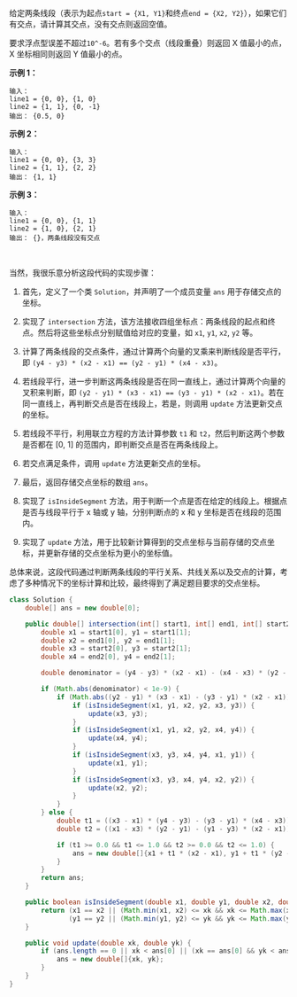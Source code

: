 给定两条线段（表示为起点`start = {X1, Y1}`和终点`end = {X2, Y2}`），如果它们有交点，请计算其交点，没有交点则返回空值。

要求浮点型误差不超过`10^-6`。若有多个交点（线段重叠）则返回 X 值最小的点，X 坐标相同则返回 Y 值最小的点。

 

**示例 1：**

```
输入：
line1 = {0, 0}, {1, 0}
line2 = {1, 1}, {0, -1}
输出： {0.5, 0}
```

**示例 2：**

```
输入：
line1 = {0, 0}, {3, 3}
line2 = {1, 1}, {2, 2}
输出： {1, 1}
```

**示例 3：**

```
输入：
line1 = {0, 0}, {1, 1}
line2 = {1, 0}, {2, 1}
输出： {}，两条线段没有交点
```

​                                   



当然，我很乐意分析这段代码的实现步骤：

1. 首先，定义了一个类 `Solution`，并声明了一个成员变量 `ans` 用于存储交点的坐标。

2. 实现了 `intersection` 方法，该方法接收四组坐标点：两条线段的起点和终点。然后将这些坐标点分别赋值给对应的变量，如 `x1`, `y1`, `x2`, `y2` 等。

3. 计算了两条线段的交点条件，通过计算两个向量的叉乘来判断线段是否平行，即 `(y4 - y3) * (x2 - x1) == (y2 - y1) * (x4 - x3)`。

4. 若线段平行，进一步判断这两条线段是否在同一直线上，通过计算两个向量的叉积来判断，即 `(y2 - y1) * (x3 - x1) == (y3 - y1) * (x2 - x1)`。若在同一直线上，再判断交点是否在线段上，若是，则调用 `update` 方法更新交点的坐标。

5. 若线段不平行，利用联立方程的方法计算参数 `t1` 和 `t2`，然后判断这两个参数是否都在 [0, 1] 的范围内，即判断交点是否在两条线段上。

6. 若交点满足条件，调用 `update` 方法更新交点的坐标。

7. 最后，返回存储交点坐标的数组 `ans`。

8. 实现了 `isInsideSegment` 方法，用于判断一个点是否在给定的线段上。根据点是否与线段平行于 x 轴或 y 轴，分别判断点的 x 和 y 坐标是否在线段的范围内。

9. 实现了 `update` 方法，用于比较新计算得到的交点坐标与当前存储的交点坐标，并更新存储的交点坐标为更小的坐标值。

总体来说，这段代码通过判断两条线段的平行关系、共线关系以及交点的计算，考虑了多种情况下的坐标计算和比较，最终得到了满足题目要求的交点坐标。

```java
class Solution {
    double[] ans = new double[0];

    public double[] intersection(int[] start1, int[] end1, int[] start2, int[] end2) {
        double x1 = start1[0], y1 = start1[1];
        double x2 = end1[0], y2 = end1[1];
        double x3 = start2[0], y3 = start2[1];
        double x4 = end2[0], y4 = end2[1];

        double denominator = (y4 - y3) * (x2 - x1) - (x4 - x3) * (y2 - y1);

        if (Math.abs(denominator) < 1e-9) {
            if (Math.abs((y2 - y1) * (x3 - x1) - (y3 - y1) * (x2 - x1)) < 1e-9) {
                if (isInsideSegment(x1, y1, x2, y2, x3, y3)) {
                    update(x3, y3);
                }
                if (isInsideSegment(x1, y1, x2, y2, x4, y4)) {
                    update(x4, y4);
                }
                if (isInsideSegment(x3, y3, x4, y4, x1, y1)) {
                    update(x1, y1);
                }
                if (isInsideSegment(x3, y3, x4, y4, x2, y2)) {
                    update(x2, y2);
                }
            }
        } else {
            double t1 = ((x3 - x1) * (y4 - y3) - (y3 - y1) * (x4 - x3)) / denominator;
            double t2 = ((x1 - x3) * (y2 - y1) - (y1 - y3) * (x2 - x1)) / (-denominator);

            if (t1 >= 0.0 && t1 <= 1.0 && t2 >= 0.0 && t2 <= 1.0) {
                ans = new double[]{x1 + t1 * (x2 - x1), y1 + t1 * (y2 - y1)};
            }
        }
        return ans;
    }

    public boolean isInsideSegment(double x1, double y1, double x2, double y2, double xk, double yk) {
        return (x1 == x2 || (Math.min(x1, x2) <= xk && xk <= Math.max(x1, x2))) &&
               (y1 == y2 || (Math.min(y1, y2) <= yk && yk <= Math.max(y1, y2)));
    }

    public void update(double xk, double yk) {
        if (ans.length == 0 || xk < ans[0] || (xk == ans[0] && yk < ans[1])) {
            ans = new double[]{xk, yk};
        }
    }
}

```

